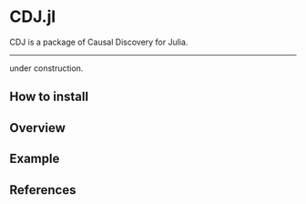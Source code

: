 # CDJ.jl

CDJ is a package of Causal Discovery for Julia.


---

under construction.

## How to install




## Overview


## Example



## References
